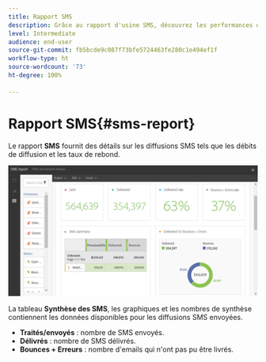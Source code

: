 ```yaml
---
title: Rapport SMS
description: Grâce au rapport d'usine SMS, découvrez les performances de vos diffusions SMS.
level: Intermediate
audience: end-user
source-git-commit: fb5bcde9c087f73bfe5724463fe280c1e494ef1f
workflow-type: ht
source-wordcount: '73'
ht-degree: 100%

---
```


# Rapport SMS{#sms-report}

Le rapport **SMS** fournit des détails sur les diffusions SMS tels que les débits de diffusion et les taux de rebond.

![](assets/dynamic_report_sms.png)

La tableau **Synthèse des SMS**, les graphiques et les nombres de synthèse contiennent les données disponibles pour les diffusions SMS envoyées.

* **Traités/envoyés** : nombre de SMS envoyés.
* **Délivrés** : nombre de SMS délivrés.
* **Bounces + Erreurs** : nombre d&#39;emails qui n&#39;ont pas pu être livrés.
